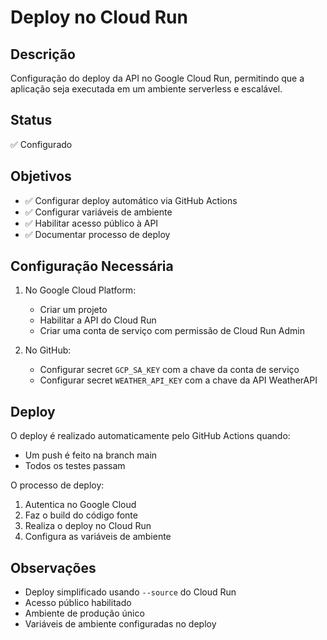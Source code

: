 # Deploy no Cloud Run

## Descrição

Configuração do deploy da API no Google Cloud Run, permitindo que a aplicação seja executada em um ambiente serverless e escalável.

## Status

✅ Configurado

## Objetivos

- ✅ Configurar deploy automático via GitHub Actions
- ✅ Configurar variáveis de ambiente
- ✅ Habilitar acesso público à API
- ✅ Documentar processo de deploy

## Configuração Necessária

1. No Google Cloud Platform:

   - Criar um projeto
   - Habilitar a API do Cloud Run
   - Criar uma conta de serviço com permissão de Cloud Run Admin

2. No GitHub:
   - Configurar secret `GCP_SA_KEY` com a chave da conta de serviço
   - Configurar secret `WEATHER_API_KEY` com a chave da API WeatherAPI

## Deploy

O deploy é realizado automaticamente pelo GitHub Actions quando:

- Um push é feito na branch main
- Todos os testes passam

O processo de deploy:

1. Autentica no Google Cloud
2. Faz o build do código fonte
3. Realiza o deploy no Cloud Run
4. Configura as variáveis de ambiente

## Observações

- Deploy simplificado usando `--source` do Cloud Run
- Acesso público habilitado
- Ambiente de produção único
- Variáveis de ambiente configuradas no deploy
